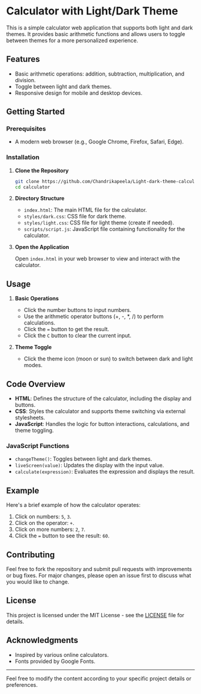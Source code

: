 

# Calculator with Light/Dark Theme

This is a simple calculator web application that supports both light and dark themes. It provides basic arithmetic functions and allows users to toggle between themes for a more personalized experience.

## Features

- Basic arithmetic operations: addition, subtraction, multiplication, and division.
- Toggle between light and dark themes.
- Responsive design for mobile and desktop devices.

## Getting Started

### Prerequisites

- A modern web browser (e.g., Google Chrome, Firefox, Safari, Edge).

### Installation

1. **Clone the Repository**

   ```bash
   git clone https://github.com/Chandrikapeela/Light-dark-theme-calculator.git
   cd calculator
   ```

2. **Directory Structure**

   - `index.html`: The main HTML file for the calculator.
   - `styles/dark.css`: CSS file for dark theme.
   - `styles/light.css`: CSS file for light theme (create if needed).
   - `scripts/script.js`: JavaScript file containing functionality for the calculator.

3. **Open the Application**

   Open `index.html` in your web browser to view and interact with the calculator.

## Usage

1. **Basic Operations**

   - Click the number buttons to input numbers.
   - Use the arithmetic operator buttons (+, -, *, /) to perform calculations.
   - Click the `=` button to get the result.
   - Click the `C` button to clear the current input.

2. **Theme Toggle**

   - Click the theme icon (moon or sun) to switch between dark and light modes.

## Code Overview

- **HTML**: Defines the structure of the calculator, including the display and buttons.
- **CSS**: Styles the calculator and supports theme switching via external stylesheets.
- **JavaScript**: Handles the logic for button interactions, calculations, and theme toggling.

### JavaScript Functions

- `changeTheme()`: Toggles between light and dark themes.
- `liveScreen(value)`: Updates the display with the input value.
- `calculate(expression)`: Evaluates the expression and displays the result.

## Example

Here's a brief example of how the calculator operates:

1. Click on numbers: `5`, `3`.
2. Click on the operator: `+`.
3. Click on more numbers: `2`, `7`.
4. Click the `=` button to see the result: `60`.

## Contributing

Feel free to fork the repository and submit pull requests with improvements or bug fixes. For major changes, please open an issue first to discuss what you would like to change.

## License

This project is licensed under the MIT License - see the [LICENSE](LICENSE) file for details.

## Acknowledgments

- Inspired by various online calculators.
- Fonts provided by Google Fonts.

---

Feel free to modify the content according to your specific project details or preferences.
